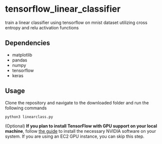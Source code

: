 # tensorflow_linear_classifier
train a linear classifier using tensorflow on mnist dataset utilizing cross entropy and relu activation functions

## Dependencies
- matplotlib
- pandas
- numpy
- tensorflow
- keras

## Usage
Clone the repository and navigate to the downloaded folder and run the following commands

`python3 linearclass.py`


(Optional) __If you plan to install TensorFlow with GPU support on your local machine__, follow [the guide](https://www.tensorflow.org/install/) to install the necessary NVIDIA software on your system.  If you are using an EC2 GPU instance, you can skip this step.


